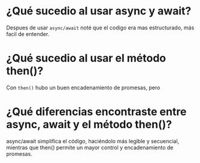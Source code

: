 # ¿Qué sucedio al usar async y await?
Despues de usar `async/await`  noté que el codigo era mas estructurado, más facil de entender.
# ¿Qué sucedio al usar el método then()?
Con `then()` hubo un buen encadenamiento de promesas, pero 
# ¿Qué diferencias encontraste entre async, await y el método then()?
async/await simplifica el código, haciéndolo más legible y secuencial, mientras que then() permite un mayor control y encadenamiento de promesas.





